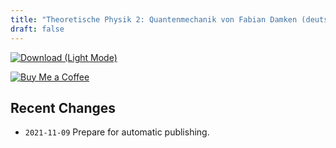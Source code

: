 ```yaml
---
title: "Theoretische Physik 2: Quantenmechanik von Fabian Damken (deutsch)"
draft: false
---
```


[![Download (Light Mode)](/download.png)](theo2-summary.pdf)


[![Buy Me a Coffee](/kofi.png)](https://ko-fi.com/fdamken)

## Recent Changes
- `2021-11-09` Prepare for automatic publishing.
